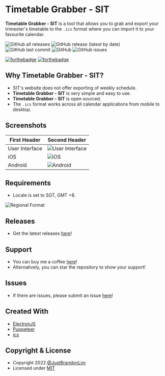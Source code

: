 # Timetable Grabber - SIT

**Timetable Grabber - SIT** is a tool that allows you to grab and export your trimester's timetable to the `.ics` format where you can import it to your favourite calendar.

![GitHub all releases](https://img.shields.io/github/downloads/JustBrandonLim/timetable-grabber-sit/total)
![GitHub release (latest by date)](https://img.shields.io/github/v/release/JustBrandonLim/timetable-grabber-sit)
![GitHub last commit](https://img.shields.io/github/last-commit/JustBrandonLim/timetable-grabber-sit)
![GitHub](https://img.shields.io/github/license/JustBrandonLim/timetable-grabber-sit)
![GitHub issues](https://img.shields.io/github/issues/JustBrandonLim/timetable-grabber-sit)

[![forthebadge](https://forthebadge.com/images/badges/open-source.svg)](https://forthebadge.com)
[![forthebadge](https://forthebadge.com/images/badges/built-with-love.svg)](https://forthebadge.com)

## Why Timetable Grabber - SIT?

- SIT's website does not offer exporting of weekly schedule.
- **Timetable Grabber - SIT** is very simple and easy to use.
- **Timetable Grabber - SIT** is open sourced.
- The `.ics` format works across all calendar applications from mobile to desktop.

## Screenshots

| First Header   | Second Header                                                                                                       |
| -------------- | ------------------------------------------------------------------------------------------------------------------- |
| User Interface | ![User Interface](https://github.com/JustBrandonLim/timetable-grabber-sit/blob/main/screenshots/UserInterface.png/) |
| iOS            | ![iOS](https://github.com/JustBrandonLim/timetable-grabber-sit/blob/main/screenshots/iOS.png/)                      |
| Android        | ![Android](https://github.com/JustBrandonLim/timetable-grabber-sit/blob/main/screenshots/Android.png)               |

## Requirements

- Locale is set to SGT, GMT +8.

![Regional Format](https://github.com/JustBrandonLim/timetable-grabber-sit/blob/main/screenshots/RegionalFormat.png)

## Releases

- Get the latest releases [here](https://github.com/JustBrandonLim/timetable-grabber-sit/releases/)!

## Support

- You can buy me a coffee [here](https://ko-fi.com/justbrandonlim/)!
- Alternatively, you can star the repository to show your support!

## Issues

- If there are issues, please submit an issue [here](https://github.com/JustBrandonLim/timetable-grabber-sit/issues)!

## Created With

- [ElectronJS](https://www.electronjs.org/)
- [Puppeteer](https://pptr.dev/)
- [ics](https://github.com/adamgibbons/ics)

## Copyright & License

- Copyright 2022 [@JustBrandonLim](https://JustBrandonLim.github.io/)
- Licensed under [MIT](https://github.com/JustBrandonLim/timetable-grabber-sit/blob/master/LICENSE.md/)

